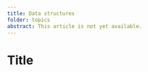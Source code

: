 ```yaml
---
title: Data structures
folder: topics
abstract: This article is not yet available.
---
```


# Title
